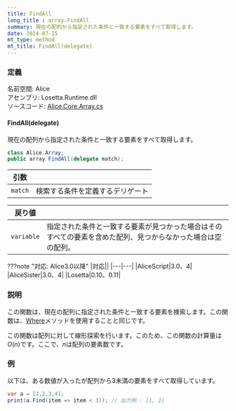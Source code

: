 ```yaml
---
title: FindAll
long_title : array.FindAll
summary: 現在の配列から指定された条件と一致する要素をすべて取得します。
date: 2024-07-15
mt_type: method
mt_title: FindAll(delegate)
---
```


### 定義
名前空間: Alice<br/>
アセンブリ: Losetta.Runtime.dll<br/>
ソースコード: [Alice.Core.Array.cs](https://github.com/WSOFT-Project/Losetta/blob/master/Losetta.Runtime/Core/Extension/Alice.Core.Array.cs)

#### FindAll(delegate)

現在の配列から指定された条件と一致する要素をすべて取得します。

```cs title="AliceScript"
class Alice.Array;
public array FindAll(delegate match);
```

|引数| |
|-|-|
|`match`|検索する条件を定義するデリゲート|

|戻り値| |
|-|-|
|`variable`|指定された条件と一致する要素が見つかった場合はそのすべての要素を含めた配列、見つからなかった場合は空の配列。|

???note "対応: Alice3.0以降"
    |対応||
    |---|---|
    |AliceScript|3.0、4|
    |AliceSister|3.0、4|
    |Losetta|0.10、0.11|

### 説明
この関数は、現在の配列に指定された条件と一致する要素を検索します。この関数は、[Where](./where.md)メソッドを使用することと同じです。

この関数は配列に対して線形探索を行います。このため、この関数の計算量は$O(n)$です。ここで、$n$は配列の要素数です。

### 例
以下は、ある数値が入ったが配列から3未満の要素をすべて取得しています。

```cs title="AliceScript"
var a = [1,2,3,4];
print(a.Find(item => item < 3)); // 出力例 : [1, 2]
```
